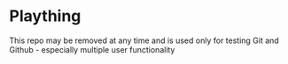 # Plaything
This repo may be removed at any time and is used only for testing Git and Github - especially multiple user functionality
